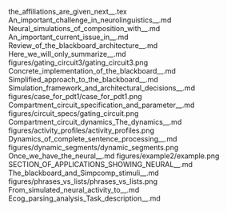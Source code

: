 the_affiliations_are_given_next__.tex
An_important_challenge_in_neurolinguistics__.md
Neural_simulations_of_composition_with__.md
An_important_current_issue_in__.md
Review_of_the_blackboard_architecture__.md
Here_we_will_only_summarize__.md
figures/gating_circuit3/gating_circuit3.png
Concrete_implementation_of_the_blackboard__.md
Simplified_approach_to_the_blackboard__.md
Simulation_framework_and_architectural_decisions__.md
figures/case_for_pdt1/case_for_pdt1.png
Compartment_circuit_specification_and_parameter__.md
figures/circuit_specs/gating_circuit.png
Compartment_circuit_dynamics_The_dynamics__.md
figures/activity_profiles/activity_profiles.png
Dynamics_of_complete_sentence_processing__.md
figures/dynamic_segments/dynamic_segments.png
Once_we_have_the_neural__.md
figures/example2/example.png
SECTION_OF_APPLICATIONS_SHOWING_NEURAL__.md
The_blackboard_and_Simpcomp_stimuli__.md
figures/phrases_vs_lists/phrases_vs_lists.png
From_simulated_neural_activity_to__.md
Ecog_parsing_analysis_Task_description__.md